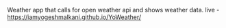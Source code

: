 Weather app that calls for open weather api and shows weather data.
live - https://iamyogeshmalkani.github.io/YoWeather/
